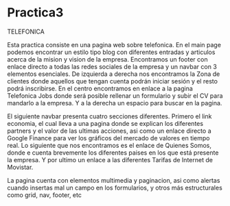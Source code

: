 # Practica3


TELEFONICA

Esta practica consiste en una pagina web sobre telefonica. En el main page podemos encontrar un estilo tipo blog con diferentes entradas y articulos acerca de la 
mision y vision de la empresa. Encontramos un footer con enlace directo a todas las redes sociales de la empresa y un navbar con 3 elementos esenciales. 
De izquierda a derecha nos encontramos la Zona de clientes donde aquellos que tengan cuenta podrán iniciar sesión y el resto podrá inscribirse. En el centro encontramos 
en enlace a la pagina Telefonica Jobs donde será posible rellenar un formulario y subir el CV para mandarlo a la empresa. Y a la derecha un espacio para buscar en la pagina. 

El siguiente navbar presenta cuatro secciones diferentes. Primero el link economia, el cual lleva a una pagina donde se explican los diferentes partners y el valor de
las ultimas acciones, asi como un enlace directo a Google Finance para ver los gráficos del mercado de valores en tiempo real. Lo siguiente que nos encontramos es
el enlace de Quienes Somos, donde e cuenta brevemente los diferentes paises en los que está presente la empresa. Y por ultimo un enlace a las diferentes 
Tarifas de Internet de Movistar. 

La pagina cuenta con elementos multimedia y paginacion, asi como alertas cuando insertas mal un campo en los formularios, y otros más estructurales como grid, nav, 
footer, etc 
